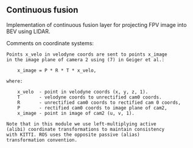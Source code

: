 ## Continuous fusion

Implementation of continuous fusion layer
for projecting FPV image into BEV using LIDAR.

Comments on coordinate systems:

    Points x_velo in velodyne coords are sent to points x_image 
    in the image plane of camera 2 using (7) in Geiger et al.:

        x_image = P * R * T * x_velo, 
        
    where:

        x_velo  - point in velodyne coords (x, y, z, 1).
        T       - velodyne coords to unrectified cam0 coords.
        R       - unrectified cam0 coords to rectified cam 0 coords,
        P       - rectified cam0 coords to image plane of cam2,
        x_image - point in image of cam2 (u, v, 1).

    Note that in this module we use left-multiplying active 
    (alibi) coordinate transformations to maintain consistency 
    with KITTI. ROS uses the opposite passive (alias) 
    transformation convention.
